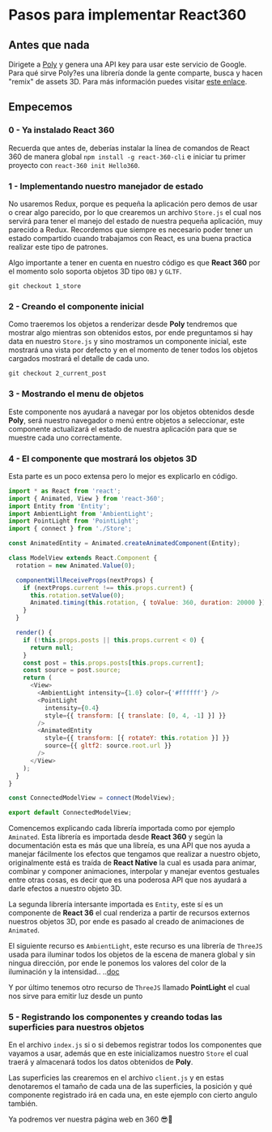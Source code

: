 # Pasos para implementar React360

## Antes que nada
Dirigete a [Poly](https://developers.google.com/poly/develop/web) y genera una API key para usar este servicio de Google. Para qué sirve Poly?es una librería donde la gente comparte, busca y hacen "remix" de assets 3D. Para más información puedes visitar [este enlace](https://developers.google.com/poly/develop).

## Empecemos

### 0 - Ya instalado React 360
Recuerda que antes de, deberías instalar la línea de comandos de React 360 de manera global `npm install -g react-360-cli` e iniciar tu primer proyecto con `react-360 init Hello360`.

### 1 - Implementando nuestro manejador de estado
No usaremos Redux, porque es pequeña la aplicación pero demos de usar o crear algo parecido, por lo que crearemos un archivo `Store.js` el cual nos servirá para tener el manejo del estado de nuestra pequeña aplicación, muy parecido a Redux. Recordemos que siempre es necesario poder tener un estado compartido cuando trabajamos con React, es una buena practica realizar este tipo de patrones.

Algo importante a tener en cuenta en nuestro código es que **React 360** por el momento solo soporta objetos 3D tipo `OBJ` y `GLTF`.

`git checkout 1_store`

### 2 - Creando el componente inicial
Como traeremos los objetos a renderizar desde **Poly** tendremos que mostrar algo mientras son obtenidos estos, por ende preguntamos si hay data en nuestro `Store.js` y sino mostramos un componente inicial, este mostrará una vista por defecto y en el momento de tener todos los objetos cargados mostrará el detalle de cada uno.

`git checkout 2_current_post`

### 3 - Mostrando el menu de objetos
Este componente nos ayudará a navegar por los objetos obtenidos desde **Poly**, será nuestro navegador o menú entre objetos a seleccionar, este componente actualizará el estado de nuestra aplicación para que se muestre cada uno correctamente.

### 4 - El componente que mostrará los objetos 3D
Esta parte es un poco extensa pero lo mejor es explicarlo en código. 

```js
import * as React from 'react';
import { Animated, View } from 'react-360';
import Entity from 'Entity';
import AmbientLight from 'AmbientLight';
import PointLight from 'PointLight';
import { connect } from './Store';

const AnimatedEntity = Animated.createAnimatedComponent(Entity);

class ModelView extends React.Component {
  rotation = new Animated.Value(0);

  componentWillReceiveProps(nextProps) {
    if (nextProps.current !== this.props.current) {
      this.rotation.setValue(0);
      Animated.timing(this.rotation, { toValue: 360, duration: 20000 }).start();
    }
  }

  render() {
    if (!this.props.posts || this.props.current < 0) {
      return null;
    }
    const post = this.props.posts[this.props.current];
    const source = post.source;
    return (
      <View>
        <AmbientLight intensity={1.0} color={'#ffffff'} />
        <PointLight
          intensity={0.4}
          style={{ transform: [{ translate: [0, 4, -1] }] }}
        />
        <AnimatedEntity
          style={{ transform: [{ rotateY: this.rotation }] }}
          source={{ gltf2: source.root.url }}
        />
      </View>
    );
  }
}

const ConnectedModelView = connect(ModelView);

export default ConnectedModelView;
```
 Comencemos explicando cada librería importada como por ejemplo `Aminated`. Esta librería es importada desde **React 360** y según la documentación esta es más que una libreía, es una API que nos ayuda a manejar fácilmente los efectos que tengamos que realizar a nuestro objeto, originalmente está es traída de **React Native** la cual es usada para animar, combinar y componer animaciones, interpolar y manejar eventos gestuales entre otras cosas, es decir que es una poderosa API que nos ayudará a darle efectos a nuestro objeto 3D.

 La segunda librería intersante importada es `Entity`, este sí es un componente de **React 36** el cual renderiza a partir de recursos externos nuestros objetos 3D, por ende es pasado al creado de animaciones de `Animated`.

El siguiente recurso es `AmbientLight`, este recurso es una librería de `ThreeJS` usada para iluminar todos los objetos de la escena de manera global y sin ningua dirección, por ende le ponemos los valores del color de la iluminación y la intensidad.. ..[doc](https://threejs.org/docs/#api/en/lights/AmbientLight) 

Y por último tenemos otro recurso de `ThreeJS` llamado **PointLight** el cual nos sirve para emitir luz desde un punto

### 5 - Registrando los componentes y creando todas las superficies para nuestros objetos

En el archivo `index.js` si o si debemos registrar todos los componentes que vayamos a usar, además que en este inicializamos nuestro `Store` el cual traerá y almacenará todos los datos obtenidos de **Poly**.

Las superficies las crearemos en el archivo `client.js` y en estas denotaremos el tamaño de cada una de las superficies, la posición y qué componente registrado irá en cada una, en este ejemplo con cierto angulo también.


Ya podremos ver nuestra página web en 360 😎🎉